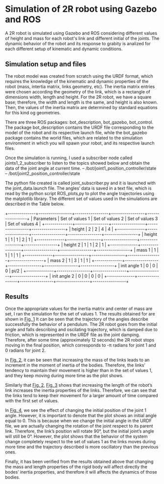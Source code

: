 # Simulation  of 2R robot using Gazebo and ROS

A 2R robot is simulated using Gazebo and ROS considering different values of height and mass for each robot's link and different initial of the joints. The dynamic behavior of the robot and its response to grabity is analized for each different setup of kinematic and dynamic conditions.

## Simulation setup and files

The robot model was created from scratch using the URDF format, which requires the knowledge of the kinematic and dynamic properties of the robot (mass, intertia matrix, links geometry, etc). The inertia matrix entries were chosen according the geometry of the link, which is a rectangle of dimensions width, length and height. For the 2R robot, we have a square base; therefore, the width and length is the same, and height is also known. Then, the values of the inertia matrix are determined by standard equations for this kind og geometries.

There are three ROS packages: bot_description, bot_gazebo, bot_control. The package bot_description contains the URDF file corresponding to the model of the robot and its respective launch file, while the bot_gazebo package contains the world files, which are related to the simulation environment in which you will spawn your robot, and its respective launch files.

Once the simulation is running, I used a subscriber node called joints1_2_subscriber to listen to the topics showed below and obtain the data of the joint angle at current time. 
–	/bot/joint1_position_controller/state
–	/bot/joint2_position_controller/state 

The python file created is called joint_subscriber.py and it is launched with the joint_data.launch file. The angles’ data is saved in a text file, which is read by the python script ROS_plots,py to plot the angle trajectories using the matplotlib library. The different set of values used in the simulations are described in the Table below.

+--------------+-----------------+-----------------+-----------------+-----------------+
|  Parameters  | Set of values 1 | Set of values 2 | Set of values 3 | Set of values 4 |
+--------------+-----------------+-----------------+-----------------+-----------------+
| height       |        2        |        2        |        4        |        4        |
+--------------+-----------------+-----------------+-----------------+-----------------+
| height 1     |        1        |        1        |        2        |        1        |
+--------------+-----------------+-----------------+-----------------+-----------------+
| height 2     |        1        |        1        |        2        |        1        |
+--------------+-----------------+-----------------+-----------------+-----------------+
| mass 1       |        1        |        1        |        1        |        1        |
+--------------+-----------------+-----------------+-----------------+-----------------+
| mass 2       |        1        |        3        |        1        |        1        |
+--------------+-----------------+-----------------+-----------------+-----------------+
| init angle 1 |        0        |        0        |        0        |       pi/2      |
+--------------+-----------------+-----------------+-----------------+-----------------+
| init angle 2 |        0        |        0        |        0        |        0        |
+--------------+-----------------+-----------------+-----------------+-----------------+

## Results

Once the appropriate values for the inertia matrix and center of mass are set, I ran the simulation for the set of values 1. The results obtained for are shown in [Fig. 1](plots/Fig1.png) It can be seen that the trajectory of the angles describe successfully the behavior of a pendulum. The 2R robot goes from the initial angle and falls describing and oscilating trajectory, which is damped due to friction, which is represented in the URDF file as the joint damping. Therefore, after some time (approximately 12 seconds) the 2R robot stops moving in the final position, which corresponds to -π radians for joint 1 and 0 radians for joint 2. 

In [Fig. 2](plots/Fig2.png), it can be seen that increasing the mass of the links leads to an increment in the moment of inertia of the bodies. Therefore, the links’ tendency to maintain their movement is higher than in the set of values 1, and they keep moving during more time as the plot shows.

Similarly that [Fig. 2](plots/Fig2.png), [Fig. 3](plots/Fig3.png) shows that increasing the length of the robot’s link increases the inertia properties of the links. Therefore, we can see that the links tend to keep their movement for a larger amount of time compared with the first set of values.

In [Fig. 4](plots/Fig4.png), we see the effect of changing the initial position of the joint 1 angle. However, it is important to denote that the plot shows an initial angle equal to 0. This is because when we change the initial angle in the URDF file, we are actually changing the rotation of the joint respect to its parent link. Therefore, the link’s position will rotate 90°, but the initial joint’s angle will still be 0°. However, the plot shows that the behavior of the system change completely respect to the set of values 1 as the links moves during more time and the trajectory described is more oscillatory than the previous ones. 

Finally, it has been verified from the results obtained above that changing the mass and length properties of the rigid body will affect directly the bodes’ inertia properties, and therefore it will affects the dynamics of those bodies. 
